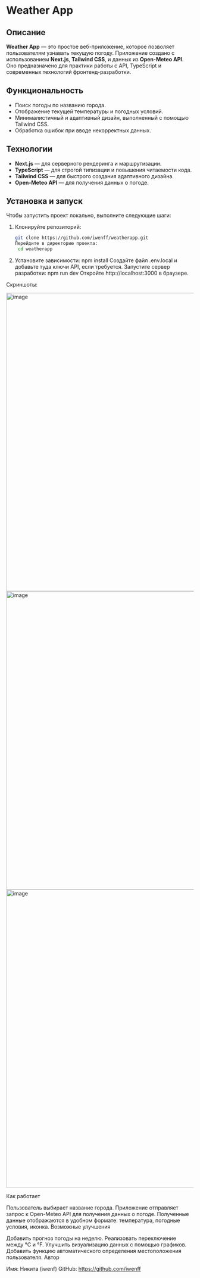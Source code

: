 # Weather App

## Описание
**Weather App** — это простое веб-приложение, которое позволяет пользователям узнавать текущую погоду. Приложение создано с использованием **Next.js**, **Tailwind CSS**, и данных из **Open-Meteo API**. Оно предназначено для практики работы с API, TypeScript и современных технологий фронтенд-разработки.

## Функциональность
- Поиск погоды по названию города.
- Отображение текущей температуры и погодных условий.
- Минималистичный и адаптивный дизайн, выполненный с помощью Tailwind CSS.
- Обработка ошибок при вводе некорректных данных.

## Технологии
- **Next.js** — для серверного рендеринга и маршрутизации.
- **TypeScript** — для строгой типизации и повышения читаемости кода.
- **Tailwind CSS** — для быстрого создания адаптивного дизайна.
- **Open-Meteo API** — для получения данных о погоде.

## Установка и запуск
Чтобы запустить проект локально, выполните следующие шаги:

1. Клонируйте репозиторий:
   ```bash
   git clone https://github.com/iwenff/weatherapp.git
   Перейдите в директорию проекта:
    cd weatherapp
2. Установите зависимости:
    npm install
Создайте файл .env.local и добавьте туда ключи API, если требуется.
Запустите сервер разработки:
npm run dev
Откройте http://localhost:3000 в браузере.

Скриншоты:





<img width="801" alt="image" src="https://github.com/user-attachments/assets/60ec91d5-b122-4740-a0d8-740c0a3abb0c" />
<img width="801" alt="image" src="https://github.com/user-attachments/assets/867e23e8-a830-4369-9506-beee3cf629c4" />
<img width="801" alt="image" src="https://github.com/user-attachments/assets/13ae480f-9641-4654-8e0a-1529c74e85f4" />



Как работает

Пользователь выбирает название города.
Приложение отправляет запрос к Open-Meteo API для получения данных о погоде.
Полученные данные отображаются в удобном формате: температура, погодные условия, иконка.
Возможные улучшения

Добавить прогноз погоды на неделю.
Реализовать переключение между °C и °F.
Улучшить визуализацию данных с помощью графиков.
Добавить функцию автоматического определения местоположения пользователя.
Автор

Имя: Никита (iwenf)
GitHub: https://github.com/iwenff

